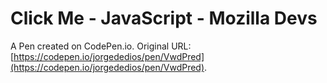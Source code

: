 # Click Me - JavaScript - Mozilla Devs

A Pen created on CodePen.io. Original URL: [https://codepen.io/jorgededios/pen/VwdPred](https://codepen.io/jorgededios/pen/VwdPred).

